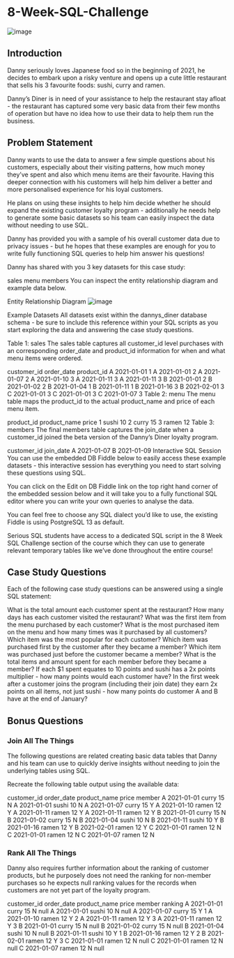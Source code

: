 # 8-Week-SQL-Challenge
![image](https://github.com/nickdhere/8-Week-SQL-Challenge/assets/125814305/a04b3d1a-4221-417e-a1a3-4f86293a6f0d)

## Introduction
Danny seriously loves Japanese food so in the beginning of 2021, he decides to embark upon a risky venture and opens up a cute little restaurant that sells his 3 favourite foods: sushi, curry and ramen.

Danny’s Diner is in need of your assistance to help the restaurant stay afloat - the restaurant has captured some very basic data from their few months of operation but have no idea how to use their data to help them run the business.

## Problem Statement
Danny wants to use the data to answer a few simple questions about his customers, especially about their visiting patterns, how much money they’ve spent and also which menu items are their favourite. Having this deeper connection with his customers will help him deliver a better and more personalised experience for his loyal customers.

He plans on using these insights to help him decide whether he should expand the existing customer loyalty program - additionally he needs help to generate some basic datasets so his team can easily inspect the data without needing to use SQL.

Danny has provided you with a sample of his overall customer data due to privacy issues - but he hopes that these examples are enough for you to write fully functioning SQL queries to help him answer his questions!

Danny has shared with you 3 key datasets for this case study:

sales
menu
members
You can inspect the entity relationship diagram and example data below.

Entity Relationship Diagram
![image](https://github.com/nickdhere/8-Week-SQL-Challenge/assets/125814305/ba3642c3-987c-4026-ac01-b6ffcb105a12)


Example Datasets
All datasets exist within the dannys_diner database schema - be sure to include this reference within your SQL scripts as you start exploring the data and answering the case study questions.

Table 1: sales
The sales table captures all customer_id level purchases with an corresponding order_date and product_id information for when and what menu items were ordered.

customer_id	order_date	product_id
A	2021-01-01	1
A	2021-01-01	2
A	2021-01-07	2
A	2021-01-10	3
A	2021-01-11	3
A	2021-01-11	3
B	2021-01-01	2
B	2021-01-02	2
B	2021-01-04	1
B	2021-01-11	1
B	2021-01-16	3
B	2021-02-01	3
C	2021-01-01	3
C	2021-01-01	3
C	2021-01-07	3
Table 2: menu
The menu table maps the product_id to the actual product_name and price of each menu item.

product_id	product_name	price
1	sushi	10
2	curry	15
3	ramen	12
Table 3: members
The final members table captures the join_date when a customer_id joined the beta version of the Danny’s Diner loyalty program.

customer_id	join_date
A	2021-01-07
B	2021-01-09
Interactive SQL Session
You can use the embedded DB Fiddle below to easily access these example datasets - this interactive session has everything you need to start solving these questions using SQL.

You can click on the Edit on DB Fiddle link on the top right hand corner of the embedded session below and it will take you to a fully functional SQL editor where you can write your own queries to analyse the data.

You can feel free to choose any SQL dialect you’d like to use, the existing Fiddle is using PostgreSQL 13 as default.

Serious SQL students have access to a dedicated SQL script in the 8 Week SQL Challenge section of the course which they can use to generate relevant temporary tables like we’ve done throughout the entire course!


## Case Study Questions
Each of the following case study questions can be answered using a single SQL statement:

What is the total amount each customer spent at the restaurant?
How many days has each customer visited the restaurant?
What was the first item from the menu purchased by each customer?
What is the most purchased item on the menu and how many times was it purchased by all customers?
Which item was the most popular for each customer?
Which item was purchased first by the customer after they became a member?
Which item was purchased just before the customer became a member?
What is the total items and amount spent for each member before they became a member?
If each $1 spent equates to 10 points and sushi has a 2x points multiplier - how many points would each customer have?
In the first week after a customer joins the program (including their join date) they earn 2x points on all items, not just sushi - how many points do customer A and B have at the end of January?


## Bonus Questions
### Join All The Things
The following questions are related creating basic data tables that Danny and his team can use to quickly derive insights without needing to join the underlying tables using SQL.

Recreate the following table output using the available data:

customer_id	order_date	product_name	price	member
A	2021-01-01	curry	15	N
A	2021-01-01	sushi	10	N
A	2021-01-07	curry	15	Y
A	2021-01-10	ramen	12	Y
A	2021-01-11	ramen	12	Y
A	2021-01-11	ramen	12	Y
B	2021-01-01	curry	15	N
B	2021-01-02	curry	15	N
B	2021-01-04	sushi	10	N
B	2021-01-11	sushi	10	Y
B	2021-01-16	ramen	12	Y
B	2021-02-01	ramen	12	Y
C	2021-01-01	ramen	12	N
C	2021-01-01	ramen	12	N
C	2021-01-07	ramen	12	N


### Rank All The Things
Danny also requires further information about the ranking of customer products, but he purposely does not need the ranking for non-member purchases so he expects null ranking values for the records when customers are not yet part of the loyalty program.

customer_id	order_date	product_name	price	member	ranking
A	2021-01-01	curry	15	N	null
A	2021-01-01	sushi	10	N	null
A	2021-01-07	curry	15	Y	1
A	2021-01-10	ramen	12	Y	2
A	2021-01-11	ramen	12	Y	3
A	2021-01-11	ramen	12	Y	3
B	2021-01-01	curry	15	N	null
B	2021-01-02	curry	15	N	null
B	2021-01-04	sushi	10	N	null
B	2021-01-11	sushi	10	Y	1
B	2021-01-16	ramen	12	Y	2
B	2021-02-01	ramen	12	Y	3
C	2021-01-01	ramen	12	N	null
C	2021-01-01	ramen	12	N	null
C	2021-01-07	ramen	12	N	null
